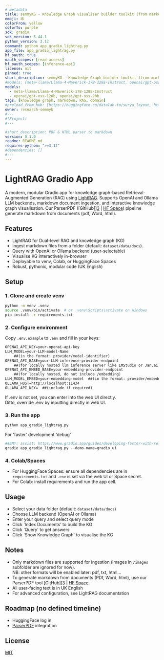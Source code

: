 ```yaml
---
# metadata
title: semmyKG - Knowledge Graph visualiser builder toolkit (from markdown)
emoji: 🕸️
colorFrom: yellow
colorTo: purple
sdk: gradio
sdk_version: 5.44.1
python_version: 3.12
command: python app_gradio_lightrag.py
app_file: app_gradio_lightrag.py
hf_oauth: true
oauth_scopes: [read-access]
hf_oauth_scopes: [inference-api]
license: mit
pinned: true
short_description: semmyKG - Knowledge Graph builder toolkit (from markdown) | (Use ParserPDF for PDF, Word & HTML parser to markdown)
#models: [meta-llama/Llama-4-Maverick-17B-128E-Instruct, openai/gpt-oss-120b, openai/gpt-oss-20b, ]
models: 
  - meta-llama/Llama-4-Maverick-17B-128E-Instruct
  - openai/gpt-oss-120b, openai/gpt-oss-20b
tags: [knowledge graph, markdown, RAG, domain]
#preload_from_hub: [https://huggingface.co/datalab-to/surya_layout, https://huggingface.co/datalab-to/surya_tablerec, huggingface.co/datalab-to/line_detector0, https://huggingface.co/tarun-menta/ocr_error_detection/blob/main/config.json]
owner: research-semmyk
#---
#[Project]
#---

#short_description: PDF & HTML parser to markdown
version: 0.1.0
readme: README.md
requires-python: ">=3.12"
#dependencies: []
#---
---
```


# LightRAG Gradio App

A modern, modular Gradio app for knowledge graph-based Retrieval-Augmented Generation (RAG) using [LightRAG][1]. Supports OpenAI and Ollama LLM backends, markdown document ingestion, and interactive knowledge graph visualisation. Our ParserPDF ([GitHub]][3] | [HF Space][4]) pipeline generate markdown from documents (pdf, Word, html).

## Features
- LightRAG for Dual-level RAG and knowledge graph (KG)
- Ingest markdown files from a folder (default: `dataset/data/docs`). 
- Query with OpenAI or Ollama backend (user-selectable)
- Visualise KG interactively in-browser
- Deployable to venv, Colab, or HuggingFace Spaces
- Robust, pythonic, modular code (UK English)

## Setup

### 1. Clone and create venv
```bash
python -m venv .venv
source .venv/bin/activate  # or .venv\Scripts\activate on Windows
pip install -r requirements.txt
```

### 2. Configure environment
Copy `.env.example` to `.env` and fill in your keys:
```markdown
OPENAI_API_KEY=your-openai-api-key
LLM_MODEL=your-LLM-model-Name 
    ##(in the format: provider/model-identifier)
OPENAI_API_BASE=your-LLM-inference-provider-endpoint 
    ##(for locally hosted llm inference server like LMStudio or Jan.ai, follow ollama host adding /v1: http://localhost:1234/v1)
OPENAI_API_EMBED_BASE=your-embedding-provider-endpoint 
    ##(for locally hosted, do not include /embedding)
LLM_MODEL_EMBED=your-embedding-model  ##(in the format: provider/embedding-name)
OLLAMA_HOST=http://localhost:11434
OLLAMA_API_KEY=  ##(include if required)
```  
If .env is not set, you can enter into the web UI directly. <br>
Ditto, override .env by inputting directly in web UI.

### 3. Run the app
```bash
python app_gradio_lightrag.py
```  
For 'faster' development 'debug'

```python
##SMY: assist: https://www.gradio.app/guides/developing-faster-with-reload-mode
gradio app_gradio_lightrag.py --demo-name=gradio_ui
```

### 4. Colab/Spaces
- For HuggingFace Spaces: ensure all dependencies are in `requirements.txt` and `.env` is set via the web UI or Space secret.
- For Colab: install requirements and run the app cell.

## Usage
- Select your data folder (default: `dataset/data/docs`)
- Choose LLM backend (OpenAI or Ollama)
- Enter your query and select query mode
- Click 'Index Documents' to build the KG
- Click 'Query' to get answers
- Click 'Show Knowledge Graph' to visualise the KG

## Notes
- Only markdown files are supported for ingestion (images in `/images` subfolder are ignored for now). <br>NB: other formats will be enabled later: pdf, txt, html...
- To generate markdown from documents (PDf, Word, html), use our ParserPDF tool [GitHub]][3] | [HF Space][4].
- All user-facing text is in UK English
- For advanced configuration, see LightRAG documentation

## Roadmap (no defined timeline)
- HuggingFace log in
- [ParserPDF][3] integration

## License
[MIT][2] 

[1]: https://github.com/HKUDS/LightRAG "LightRAG GitHub"
[2]: https://opensource.org/license/mit "MIT License"
[3]: https://github.com/semmyk-research/parserPDF "ParserPDF (GitHub)"
[4]: https://huggingface.co/spaces/semmyk/parserPDF "ParserPDF (HF Space)"